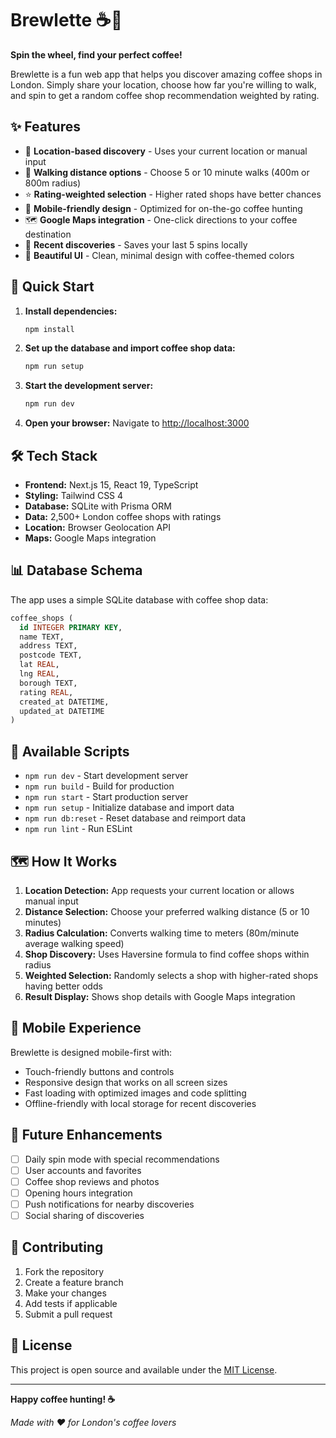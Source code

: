 # Brewlette ☕🎲

**Spin the wheel, find your perfect coffee!**

Brewlette is a fun web app that helps you discover amazing coffee shops in London. Simply share your location, choose how far you're willing to walk, and spin to get a random coffee shop recommendation weighted by rating.

## ✨ Features

- 🎯 **Location-based discovery** - Uses your current location or manual input
- 🚶 **Walking distance options** - Choose 5 or 10 minute walks (400m or 800m radius)
- ⭐ **Rating-weighted selection** - Higher rated shops have better chances
- 📱 **Mobile-friendly design** - Optimized for on-the-go coffee hunting
- 🗺️ **Google Maps integration** - One-click directions to your coffee destination
- 💾 **Recent discoveries** - Saves your last 5 spins locally
- 🎨 **Beautiful UI** - Clean, minimal design with coffee-themed colors

## 🚀 Quick Start

1. **Install dependencies:**
   ```bash
   npm install
   ```

2. **Set up the database and import coffee shop data:**
   ```bash
   npm run setup
   ```

3. **Start the development server:**
   ```bash
   npm run dev
   ```

4. **Open your browser:**
   Navigate to [http://localhost:3000](http://localhost:3000)

## 🛠️ Tech Stack

- **Frontend:** Next.js 15, React 19, TypeScript
- **Styling:** Tailwind CSS 4
- **Database:** SQLite with Prisma ORM
- **Data:** 2,500+ London coffee shops with ratings
- **Location:** Browser Geolocation API
- **Maps:** Google Maps integration

## 📊 Database Schema

The app uses a simple SQLite database with coffee shop data:

```sql
coffee_shops (
  id INTEGER PRIMARY KEY,
  name TEXT,
  address TEXT,
  postcode TEXT,
  lat REAL,
  lng REAL,
  borough TEXT,
  rating REAL,
  created_at DATETIME,
  updated_at DATETIME
)
```

## 🔧 Available Scripts

- `npm run dev` - Start development server
- `npm run build` - Build for production
- `npm run start` - Start production server
- `npm run setup` - Initialize database and import data
- `npm run db:reset` - Reset database and reimport data
- `npm run lint` - Run ESLint

## 🗺️ How It Works

1. **Location Detection:** App requests your current location or allows manual input
2. **Distance Selection:** Choose your preferred walking distance (5 or 10 minutes)
3. **Radius Calculation:** Converts walking time to meters (80m/minute average walking speed)
4. **Shop Discovery:** Uses Haversine formula to find coffee shops within radius
5. **Weighted Selection:** Randomly selects a shop with higher-rated shops having better odds
6. **Result Display:** Shows shop details with Google Maps integration

## 📱 Mobile Experience

Brewlette is designed mobile-first with:
- Touch-friendly buttons and controls
- Responsive design that works on all screen sizes
- Fast loading with optimized images and code splitting
- Offline-friendly with local storage for recent discoveries

## 🎯 Future Enhancements

- [ ] Daily spin mode with special recommendations
- [ ] User accounts and favorites
- [ ] Coffee shop reviews and photos
- [ ] Opening hours integration
- [ ] Push notifications for nearby discoveries
- [ ] Social sharing of discoveries

## 🤝 Contributing

1. Fork the repository
2. Create a feature branch
3. Make your changes
4. Add tests if applicable
5. Submit a pull request

## 📄 License

This project is open source and available under the [MIT License](LICENSE).

---

**Happy coffee hunting! ☕** 

*Made with ❤️ for London's coffee lovers*
